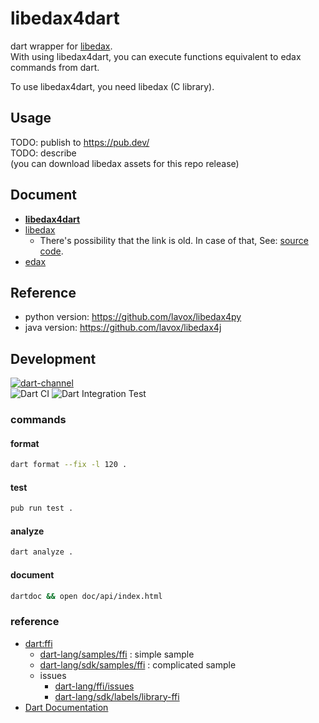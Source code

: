 # libedax4dart
dart wrapper for [libedax](https://github.com/lavox/edax-reversi/tree/libedax).  
With using libedax4dart, you can execute functions equivalent to edax commands from dart.

To use libedax4dart, you need libedax (C library).

## Usage
TODO: publish to https://pub.dev/  
TODO: describe  
(you can download libedax assets for this repo release)

## Document
- **[libedax4dart](https://sensuikan1973.github.io/libedax4dart/)**
- [libedax](https://lavox.github.io/libedax4py/html/libedax_8c.html)
  - There's possibility that the link is old. In case of that, See: [source code](https://github.com/lavox/edax-reversi/tree/libedax).
- [edax](https://sensuikan1973.github.io/edax-reversi/)

## Reference
- python version: https://github.com/lavox/libedax4py
- java version: https://github.com/lavox/libedax4j

## Development
[![dart-channel](https://img.shields.io/badge/Dart-dev-64B5F6.svg?logo=dart)](https://dart.dev/get-dart#release-channels)  
![Dart CI](https://github.com/sensuikan1973/libedax4dart/workflows/Dart%20CI/badge.svg)
![Dart Integration Test](https://github.com/sensuikan1973/libedax4dart/workflows/Dart%20Integration%20Test/badge.svg)

### commands
#### format
```sh
dart format --fix -l 120 .
```

#### test
```sh
pub run test .
```

#### analyze
```sh
dart analyze .
```

#### document
```sh
dartdoc && open doc/api/index.html
```

### reference
- [dart:ffi](https://dart.dev/guides/libraries/c-interop)
  - [dart-lang/samples/ffi](https://github.com/dart-lang/samples/tree/master/ffi) : simple sample
  - [dart-lang/sdk/samples/ffi](https://github.com/dart-lang/sdk/tree/master/samples/ffi) : complicated sample
  - issues
    - [dart-lang/ffi/issues](https://github.com/dart-lang/ffi/issues)
    - [dart-lang/sdk/labels/library-ffi](https://github.com/dart-lang/sdk/labels/library-ffi)
- [Dart Documentation](https://dart.dev/guides/language/effective-dart/documentation)
